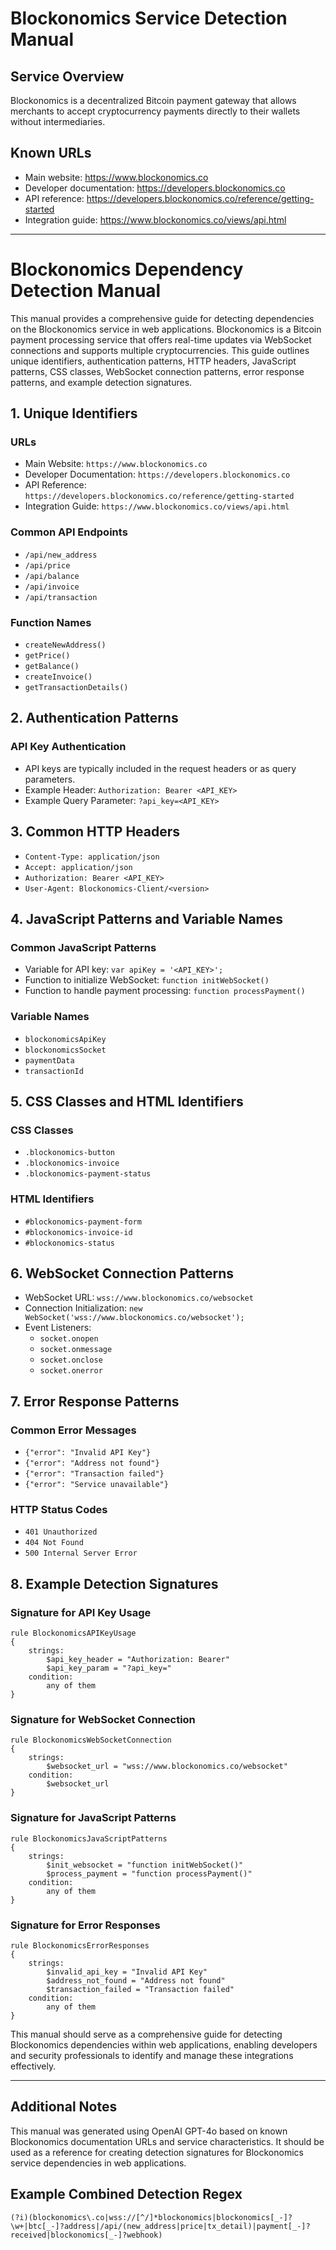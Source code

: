 # Blockonomics Service Detection Manual

## Service Overview

Blockonomics is a decentralized Bitcoin payment gateway that allows merchants to accept cryptocurrency payments directly to their wallets without intermediaries.

## Known URLs

- Main website: https://www.blockonomics.co
- Developer documentation: https://developers.blockonomics.co
- API reference: https://developers.blockonomics.co/reference/getting-started
- Integration guide: https://www.blockonomics.co/views/api.html

---

# Blockonomics Dependency Detection Manual

This manual provides a comprehensive guide for detecting dependencies on the Blockonomics service in web applications. Blockonomics is a Bitcoin payment processing service that offers real-time updates via WebSocket connections and supports multiple cryptocurrencies. This guide outlines unique identifiers, authentication patterns, HTTP headers, JavaScript patterns, CSS classes, WebSocket connection patterns, error response patterns, and example detection signatures.

## 1. Unique Identifiers

### URLs
- Main Website: `https://www.blockonomics.co`
- Developer Documentation: `https://developers.blockonomics.co`
- API Reference: `https://developers.blockonomics.co/reference/getting-started`
- Integration Guide: `https://www.blockonomics.co/views/api.html`

### Common API Endpoints
- `/api/new_address`
- `/api/price`
- `/api/balance`
- `/api/invoice`
- `/api/transaction`

### Function Names
- `createNewAddress()`
- `getPrice()`
- `getBalance()`
- `createInvoice()`
- `getTransactionDetails()`

## 2. Authentication Patterns

### API Key Authentication
- API keys are typically included in the request headers or as query parameters.
- Example Header: `Authorization: Bearer <API_KEY>`
- Example Query Parameter: `?api_key=<API_KEY>`

## 3. Common HTTP Headers

- `Content-Type: application/json`
- `Accept: application/json`
- `Authorization: Bearer <API_KEY>`
- `User-Agent: Blockonomics-Client/<version>`

## 4. JavaScript Patterns and Variable Names

### Common JavaScript Patterns
- Variable for API key: `var apiKey = '<API_KEY>';`
- Function to initialize WebSocket: `function initWebSocket()`
- Function to handle payment processing: `function processPayment()`

### Variable Names
- `blockonomicsApiKey`
- `blockonomicsSocket`
- `paymentData`
- `transactionId`

## 5. CSS Classes and HTML Identifiers

### CSS Classes
- `.blockonomics-button`
- `.blockonomics-invoice`
- `.blockonomics-payment-status`

### HTML Identifiers
- `#blockonomics-payment-form`
- `#blockonomics-invoice-id`
- `#blockonomics-status`

## 6. WebSocket Connection Patterns

- WebSocket URL: `wss://www.blockonomics.co/websocket`
- Connection Initialization: `new WebSocket('wss://www.blockonomics.co/websocket');`
- Event Listeners: 
  - `socket.onopen`
  - `socket.onmessage`
  - `socket.onclose`
  - `socket.onerror`

## 7. Error Response Patterns

### Common Error Messages
- `{"error": "Invalid API Key"}`
- `{"error": "Address not found"}`
- `{"error": "Transaction failed"}`
- `{"error": "Service unavailable"}`

### HTTP Status Codes
- `401 Unauthorized`
- `404 Not Found`
- `500 Internal Server Error`

## 8. Example Detection Signatures

### Signature for API Key Usage
```plaintext
rule BlockonomicsAPIKeyUsage
{
    strings:
        $api_key_header = "Authorization: Bearer"
        $api_key_param = "?api_key="
    condition:
        any of them
}
```

### Signature for WebSocket Connection
```plaintext
rule BlockonomicsWebSocketConnection
{
    strings:
        $websocket_url = "wss://www.blockonomics.co/websocket"
    condition:
        $websocket_url
}
```

### Signature for JavaScript Patterns
```plaintext
rule BlockonomicsJavaScriptPatterns
{
    strings:
        $init_websocket = "function initWebSocket()"
        $process_payment = "function processPayment()"
    condition:
        any of them
}
```

### Signature for Error Responses
```plaintext
rule BlockonomicsErrorResponses
{
    strings:
        $invalid_api_key = "Invalid API Key"
        $address_not_found = "Address not found"
        $transaction_failed = "Transaction failed"
    condition:
        any of them
}
```

This manual should serve as a comprehensive guide for detecting Blockonomics dependencies within web applications, enabling developers and security professionals to identify and manage these integrations effectively.

---

## Additional Notes

This manual was generated using OpenAI GPT-4o based on known Blockonomics documentation URLs and service characteristics. It should be used as a reference for creating detection signatures for Blockonomics service dependencies in web applications.

## Example Combined Detection Regex

```regex
(?i)(blockonomics\.co|wss://[^/]*blockonomics|blockonomics[_-]?\w+|btc[_-]?address|/api/(new_address|price|tx_detail)|payment[_-]?received|blockonomics[_-]?webhook)
```
